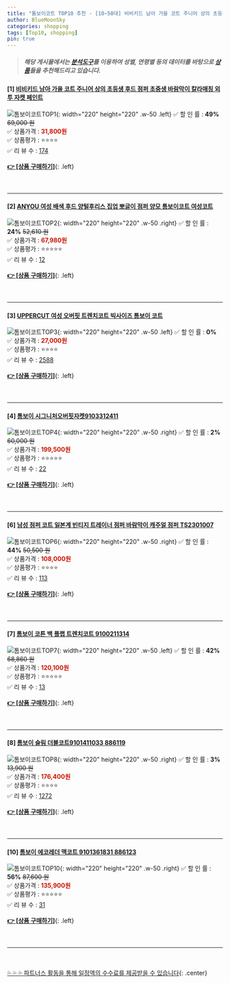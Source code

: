 ```yaml
---
title: "톰보이코트 TOP10 추천 - [10~50대] 비비키드 남아 가을 코트 주니어 상의 초등생 후드 점퍼 초중생 바람막이 칼라매칭 외투 자켓 페인트"
author: BlueMoonSky
categories: shopping
tags: [Top10, shopping]
pin: true
---
```


> ##### 해당 게시물에서는 [**분석도구**](https://itemscout.io/)를 이용하여 **성별**, **연령별** 등의 데이터를 바탕으로 [**상품**](https://link.coupang.com/a/baae76)들을 추천해드리고 있습니다.

#### [1] [비비키드 남아 가을 코트 주니어 상의 초등생 후드 점퍼 초중생 바람막이 칼라매칭 외투 자켓 페인트](https://link.coupang.com/re/AFFSDP?lptag=AF5964186&subid=bluemoonsky6999&pageKey=7514617387&traceid=V0-153&itemId=19696890554&vendorItemId=86801745003)
![톰보이코트TOP1](https://thumbnail6.coupangcdn.com/thumbnails/remote/230x230ex/image/vendor_inventory/b4b5/9aae9e8de9ca54827d1a82febc205bb45873e4706a782e4e5498df8dc57f.jpg){: width="220" height="220" .w-50 .left}
✅ 할 인 률 : **49%** ~~<del class="base-price"> 69,000  </del>원~~<br>
✅ 상품가격 : <span style="color:#cb1400"> **31,800원** </span><br>
✅ 상품평가 : ⭐⭐⭐⭐<br>
✅ 리 뷰 수 : [174](https://link.coupang.com/re/AFFSDP?lptag=AF5964186&subid=bluemoonsky6999&pageKey=7514617387&traceid=V0-153&itemId=19696890554&vendorItemId=86801745003)<br>
<br>
[**👉  [상품 구매하기]**](https://link.coupang.com/re/AFFSDP?lptag=AF5964186&subid=bluemoonsky6999&pageKey=7514617387&traceid=V0-153&itemId=19696890554&vendorItemId=86801745003){: .left}
<br>
<br>
<br>

***

#### [2] [ANYOU 여성 배색 후드 양털후리스 집업 뽀글이 점퍼 양모 톰보이코트 여성코트](https://link.coupang.com/re/AFFSDP?lptag=AF5964186&subid=bluemoonsky6999&pageKey=7483979884&traceid=V0-153&itemId=19555946279&vendorItemId=87052653609)
![톰보이코트TOP2](https://thumbnail7.coupangcdn.com/thumbnails/remote/230x230ex/image/vendor_inventory/4a4d/27253a6a64597146faf1447c32cb0003f255cf63184f5d519b51ab092d85.jpg){: width="220" height="220" .w-50 .right}
✅ 할 인 률 : **24%** ~~<del class="base-price"> 52,610  </del>원~~<br>
✅ 상품가격 : <span style="color:#cb1400"> **67,980원** </span><br>
✅ 상품평가 : ⭐⭐⭐⭐⭐<br>
✅ 리 뷰 수 : [12](https://link.coupang.com/re/AFFSDP?lptag=AF5964186&subid=bluemoonsky6999&pageKey=7483979884&traceid=V0-153&itemId=19555946279&vendorItemId=87052653609)<br>
<br>
[**👉  [상품 구매하기]**](https://link.coupang.com/re/AFFSDP?lptag=AF5964186&subid=bluemoonsky6999&pageKey=7483979884&traceid=V0-153&itemId=19555946279&vendorItemId=87052653609){: .left}
<br>
<br>
<br>

***

#### [3] [UPPERCUT 여성 오버핏 트렌치코트 빅사이즈 톰보이 코트](https://link.coupang.com/re/AFFSDP?lptag=AF5964186&subid=bluemoonsky6999&pageKey=7212998946&traceid=V0-153&itemId=18258690052&vendorItemId=85414569990)
![톰보이코트TOP3](https://thumbnail8.coupangcdn.com/thumbnails/remote/230x230ex/image/vendor_inventory/a952/cb3d7f614342fc31a2b396d9338f6d3167f7517a02f959965a8f0b0ebf10.jpg){: width="220" height="220" .w-50 .left}
✅ 할 인 률 : **0%** <br>
✅ 상품가격 : <span style="color:#cb1400"> **27,000원** </span><br>
✅ 상품평가 : ⭐⭐⭐⭐<br>
✅ 리 뷰 수 : [2588](https://link.coupang.com/re/AFFSDP?lptag=AF5964186&subid=bluemoonsky6999&pageKey=7212998946&traceid=V0-153&itemId=18258690052&vendorItemId=85414569990)<br>
<br>
[**👉  [상품 구매하기]**](https://link.coupang.com/re/AFFSDP?lptag=AF5964186&subid=bluemoonsky6999&pageKey=7212998946&traceid=V0-153&itemId=18258690052&vendorItemId=85414569990){: .left}
<br>
<br>
<br>

***

#### [4] [톰보이 시그니처오버핏자켓9103312411](https://link.coupang.com/re/AFFSDP?lptag=AF5964186&subid=bluemoonsky6999&pageKey=7457101722&traceid=V0-153&itemId=19428018262&vendorItemId=86539319551)
![톰보이코트TOP4](https://thumbnail7.coupangcdn.com/thumbnails/remote/230x230ex/image/vendor_inventory/9b4e/24cec53f5d220301e90b3877ceba10bf120294fc363485fd80c3c105420d.jpg){: width="220" height="220" .w-50 .right}
✅ 할 인 률 : **2%** ~~<del class="base-price"> 60,000  </del>원~~<br>
✅ 상품가격 : <span style="color:#cb1400"> **199,500원** </span><br>
✅ 상품평가 : ⭐⭐⭐⭐⭐<br>
✅ 리 뷰 수 : [22](https://link.coupang.com/re/AFFSDP?lptag=AF5964186&subid=bluemoonsky6999&pageKey=7457101722&traceid=V0-153&itemId=19428018262&vendorItemId=86539319551)<br>
<br>
[**👉  [상품 구매하기]**](https://link.coupang.com/re/AFFSDP?lptag=AF5964186&subid=bluemoonsky6999&pageKey=7457101722&traceid=V0-153&itemId=19428018262&vendorItemId=86539319551){: .left}
<br>
<br>
<br>

***

#### [6] [남성 점퍼 코트 일본계 빈티지 트레이너 점퍼 바람막이 캐주얼 점퍼 TS2301007](https://link.coupang.com/re/AFFSDP?lptag=AF5964186&subid=bluemoonsky6999&pageKey=6149503540&traceid=V0-153&itemId=11858591200&vendorItemId=79131758308)
![톰보이코트TOP6](https://thumbnail10.coupangcdn.com/thumbnails/remote/230x230ex/image/vendor_inventory/8015/c99d5cfc5b796793ccae476c01ef7976e43477a11822465fccfd8f64f091.jpeg){: width="220" height="220" .w-50 .right}
✅ 할 인 률 : **44%** ~~<del class="base-price"> 50,500  </del>원~~<br>
✅ 상품가격 : <span style="color:#cb1400"> **108,000원** </span><br>
✅ 상품평가 : ⭐⭐⭐⭐<br>
✅ 리 뷰 수 : [113](https://link.coupang.com/re/AFFSDP?lptag=AF5964186&subid=bluemoonsky6999&pageKey=6149503540&traceid=V0-153&itemId=11858591200&vendorItemId=79131758308)<br>
<br>
[**👉  [상품 구매하기]**](https://link.coupang.com/re/AFFSDP?lptag=AF5964186&subid=bluemoonsky6999&pageKey=6149503540&traceid=V0-153&itemId=11858591200&vendorItemId=79131758308){: .left}
<br>
<br>
<br>

***

#### [7] [톰보이 코튼 백 플랩 트렌치코트 9100211314](https://link.coupang.com/re/AFFSDP?lptag=AF5964186&subid=bluemoonsky6999&pageKey=7578236860&traceid=V0-153&itemId=19999746414&vendorItemId=87096915790)
![톰보이코트TOP7](https://thumbnail8.coupangcdn.com/thumbnails/remote/230x230ex/image/vendor_inventory/2aa8/1af6beb1434576c0c19f8af10a8ed0f46eee0df98d3a1b2aa9fba6a796fa.jpeg){: width="220" height="220" .w-50 .left}
✅ 할 인 률 : **42%** ~~<del class="base-price"> 68,860  </del>원~~<br>
✅ 상품가격 : <span style="color:#cb1400"> **120,100원** </span><br>
✅ 상품평가 : ⭐⭐⭐⭐⭐<br>
✅ 리 뷰 수 : [13](https://link.coupang.com/re/AFFSDP?lptag=AF5964186&subid=bluemoonsky6999&pageKey=7578236860&traceid=V0-153&itemId=19999746414&vendorItemId=87096915790)<br>
<br>
[**👉  [상품 구매하기]**](https://link.coupang.com/re/AFFSDP?lptag=AF5964186&subid=bluemoonsky6999&pageKey=7578236860&traceid=V0-153&itemId=19999746414&vendorItemId=87096915790){: .left}
<br>
<br>
<br>

***

#### [8] [톰보이 슬림 더블코트9101411033 886119](https://link.coupang.com/re/AFFSDP?lptag=AF5964186&subid=bluemoonsky6999&pageKey=7609526465&traceid=V0-153&itemId=20149918523&vendorItemId=87242973186)
![톰보이코트TOP8](https://thumbnail7.coupangcdn.com/thumbnails/remote/230x230ex/image/vendor_inventory/7158/3312d03022d69ab575984fe05c33ae5291e6874291ec6afb4a73e229beb0.jpg){: width="220" height="220" .w-50 .right}
✅ 할 인 률 : **3%** ~~<del class="base-price"> 13,900  </del>원~~<br>
✅ 상품가격 : <span style="color:#cb1400"> **176,400원** </span><br>
✅ 상품평가 : ⭐⭐⭐⭐<br>
✅ 리 뷰 수 : [1272](https://link.coupang.com/re/AFFSDP?lptag=AF5964186&subid=bluemoonsky6999&pageKey=7609526465&traceid=V0-153&itemId=20149918523&vendorItemId=87242973186)<br>
<br>
[**👉  [상품 구매하기]**](https://link.coupang.com/re/AFFSDP?lptag=AF5964186&subid=bluemoonsky6999&pageKey=7609526465&traceid=V0-153&itemId=20149918523&vendorItemId=87242973186){: .left}
<br>
<br>
<br>

***

#### [10] [톰보이 에코레더 맥코트 9101361831 886123](https://link.coupang.com/re/AFFSDP?lptag=AF5964186&subid=bluemoonsky6999&pageKey=7609524795&traceid=V0-153&itemId=20149909650&vendorItemId=87242968329)
![톰보이코트TOP10](https://thumbnail6.coupangcdn.com/thumbnails/remote/230x230ex/image/vendor_inventory/a2fb/87510a431c74043a114a5f2e7fa43af0da7a9f1319b723c2e9935fc361f2.jpg){: width="220" height="220" .w-50 .right}
✅ 할 인 률 : **56%** ~~<del class="base-price"> 87,600  </del>원~~<br>
✅ 상품가격 : <span style="color:#cb1400"> **135,900원** </span><br>
✅ 상품평가 : ⭐⭐⭐⭐⭐<br>
✅ 리 뷰 수 : [31](https://link.coupang.com/re/AFFSDP?lptag=AF5964186&subid=bluemoonsky6999&pageKey=7609524795&traceid=V0-153&itemId=20149909650&vendorItemId=87242968329)<br>
<br>
[**👉  [상품 구매하기]**](https://link.coupang.com/re/AFFSDP?lptag=AF5964186&subid=bluemoonsky6999&pageKey=7609524795&traceid=V0-153&itemId=20149909650&vendorItemId=87242968329){: .left}
<br>
<br>
<br>

***
<br><br>[💦 💦 💦 파트너스 활동을 통해 일정액의 수수료를 제공받을 수 있습니다](https://link.coupang.com/a/baae76){: .center}